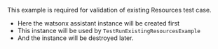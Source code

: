 This example is required for validation of existing Resources test case.
 - Here the watsonx assistant instance will be created first
 - This instance will be used by `TestRunExistingResourcesExample`
 - And the instance will be destroyed later.
